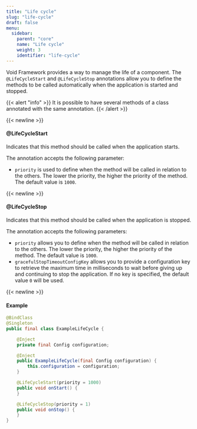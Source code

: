 ```yaml
---
title: "Life cycle"
slug: "life-cycle"
draft: false
menu:
  sidebar:
    parent: "core"
    name: "Life cycle"
    weight: 3
    identifier: "life-cycle"
---
```


Void Framework provides a way to manage the life of a component. The `@LifeCycleStart` and `@LifeCycleStop` annotations allow you to define the methods to be called automatically when the application is started and stopped.

{{< alert "info" >}}
It is possible to have several methods of a class annotated with the same annotation.
{{< /alert >}}


{{< newline >}}
#### @LifeCycleStart

Indicates that this method should be called when the application starts.

The annotation accepts the following parameter:

* `priority` is used to define when the method will be called in relation to the others. The lower the priority, the higher the priority of the method. The default value is `1000`.


{{< newline >}}
#### @LifeCycleStop

Indicates that this method should be called when the application is stopped. 

The annotation accepts the following parameters:

* `priority` allows you to define when the method will be called in relation to the others. The lower the priority, the higher the priority of the method. The default value is `1000`.
* `gracefulStopTimeoutConfigKey` allows you to provide a configuration key to retrieve the maximum time in milliseconds to wait before giving up and continuing to stop the application. If no key is specified, the default value `0` will be used.




{{< newline >}}
#### Example

```java
@BindClass
@Singleton
public final class ExampleLifeCycle {

    @Inject
    private final Config configuration;

    @Inject
    public ExampleLifeCycle(final Config configuration) {
        this.configuration = configuration;
    }

    @LifeCycleStart(priority = 1000)
    public void onStart() {
    }

    @LifeCycleStop(priority = 1)
    public void onStop() {
    }
}
```
